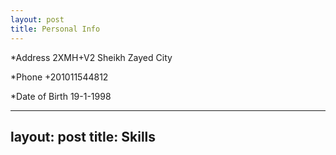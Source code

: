 ```yaml
---
layout: post
title: Personal Info
---
```


*Address
2XMH+V2 Sheikh Zayed City

*Phone
+201011544812

*Date of Birth
19-1-1998



---
layout: post
title: Skills
---
